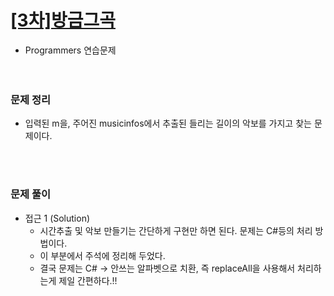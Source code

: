 # [[3차]방금그곡](https://programmers.co.kr/learn/courses/30/lessons/17683)
- Programmers 연습문제  
<br><br>

### 문제 정리
- 입력된 m을, 주어진 musicinfos에서 추출된 들리는 길이의 악보를 가지고 찾는 문제이다.

  <br><br>

### 문제 풀이
- 접근 1 (Solution)
  - 시간추출 및 악보 만들기는 간단하게 구현만 하면 된다. 문제는 C#등의 처리 방법이다.
  - 이 부분에서 주석에 정리해 두었다.
  - 결국 문제는 C# -> 안쓰는 알파벳으로 치환, 즉 replaceAll을 사용해서 처리하는게 제일 간편하다.!!
  


   
